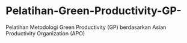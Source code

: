 # Pelatihan-Green-Productivity-GP-
Pelatihan Metodologi Green Productivity (GP) berdasarkan Asian Productivity Organization (APO)
